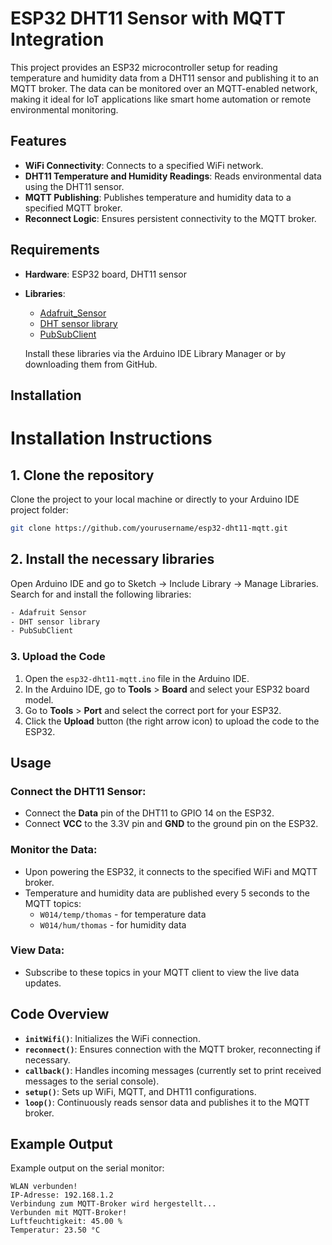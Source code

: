 # ESP32 DHT11 Sensor with MQTT Integration

This project provides an ESP32 microcontroller setup for reading temperature and humidity data from a DHT11 sensor and publishing it to an MQTT broker. The data can be monitored over an MQTT-enabled network, making it ideal for IoT applications like smart home automation or remote environmental monitoring.

## Features

- **WiFi Connectivity**: Connects to a specified WiFi network.
- **DHT11 Temperature and Humidity Readings**: Reads environmental data using the DHT11 sensor.
- **MQTT Publishing**: Publishes temperature and humidity data to a specified MQTT broker.
- **Reconnect Logic**: Ensures persistent connectivity to the MQTT broker.

## Requirements

- **Hardware**: ESP32 board, DHT11 sensor
- **Libraries**:
  - [Adafruit_Sensor](https://github.com/adafruit/Adafruit_Sensor)
  - [DHT sensor library](https://github.com/adafruit/DHT-sensor-library)
  - [PubSubClient](https://github.com/knolleary/pubsubclient)
  
  Install these libraries via the Arduino IDE Library Manager or by downloading them from GitHub.

## Installation

# Installation Instructions

## 1. Clone the repository
Clone the project to your local machine or directly to your Arduino IDE project folder:

```bash
git clone https://github.com/yourusername/esp32-dht11-mqtt.git
```
## 2. Install the necessary libraries
Open Arduino IDE and go to Sketch -> Include Library -> Manage Libraries. Search for and install the following libraries:
```bash
- Adafruit Sensor
- DHT sensor library
- PubSubClient
```
### 3. Upload the Code

1. Open the `esp32-dht11-mqtt.ino` file in the Arduino IDE.
2. In the Arduino IDE, go to **Tools** > **Board** and select your ESP32 board model.
3. Go to **Tools** > **Port** and select the correct port for your ESP32.
4. Click the **Upload** button (the right arrow icon) to upload the code to the ESP32.



## Usage

### Connect the DHT11 Sensor:
- Connect the **Data** pin of the DHT11 to GPIO 14 on the ESP32.
- Connect **VCC** to the 3.3V pin and **GND** to the ground pin on the ESP32.

### Monitor the Data:
- Upon powering the ESP32, it connects to the specified WiFi and MQTT broker.
- Temperature and humidity data are published every 5 seconds to the MQTT topics:
  - `W014/temp/thomas` - for temperature data
  - `W014/hum/thomas` - for humidity data

### View Data:
- Subscribe to these topics in your MQTT client to view the live data updates.

## Code Overview

- **`initWifi()`**: Initializes the WiFi connection.
- **`reconnect()`**: Ensures connection with the MQTT broker, reconnecting if necessary.
- **`callback()`**: Handles incoming messages (currently set to print received messages to the serial console).
- **`setup()`**: Sets up WiFi, MQTT, and DHT11 configurations.
- **`loop()`**: Continuously reads sensor data and publishes it to the MQTT broker.

## Example Output

Example output on the serial monitor:
```plaintext
WLAN verbunden!
IP-Adresse: 192.168.1.2
Verbindung zum MQTT-Broker wird hergestellt...
Verbunden mit MQTT-Broker!
Luftfeuchtigkeit: 45.00 %
Temperatur: 23.50 °C
